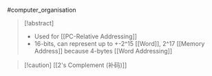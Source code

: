 #computer_organisation 
>[!abstract]
>- Used for [[PC-Relative Addressing]]
>- 16-bits, can represent up to +-2^15 [[Word]], 2^17 [[Memory Address]] because 4-bytes [[Word Addressing]]

>[!caution] [[2's Complement (补码)]]

